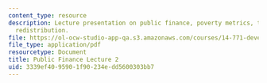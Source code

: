 ```yaml
---
content_type: resource
description: Lecture presentation on public finance, poverty metrics, taxation, and
  redistribution.
file: https://ol-ocw-studio-app-qa.s3.amazonaws.com/courses/14-771-development-economics-microeconomic-issues-and-policy-models-fall-2008/3339ef4095901f90234edd5600303bb7_lec10.pdf
file_type: application/pdf
resourcetype: Document
title: Public Finance Lecture 2
uid: 3339ef40-9590-1f90-234e-dd5600303bb7
---
```

